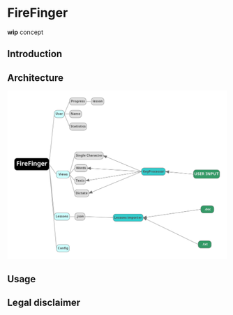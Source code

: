 # FireFinger

**wip** concept

## Introduction

## Architecture
![FireFinger architecture concept](concept.png)

## Usage

## Legal disclaimer
